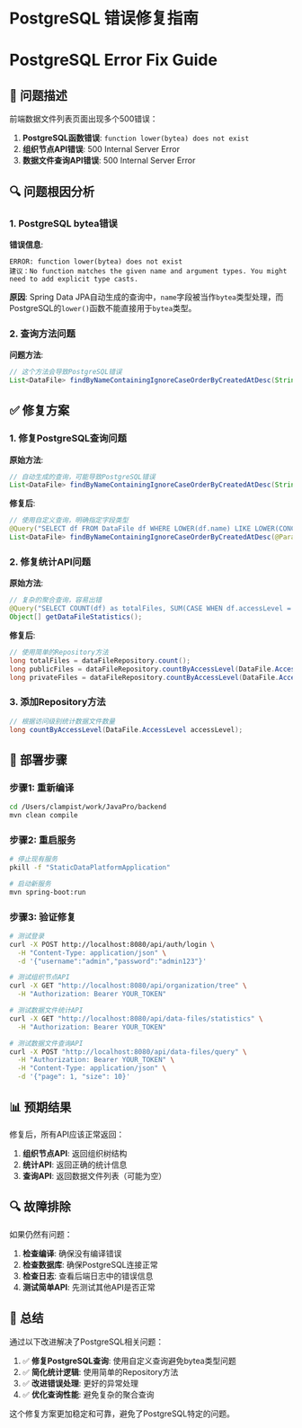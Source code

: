 # PostgreSQL 错误修复指南
# PostgreSQL Error Fix Guide

## 🎯 问题描述

前端数据文件列表页面出现多个500错误：

1. **PostgreSQL函数错误**: `function lower(bytea) does not exist`
2. **组织节点API错误**: 500 Internal Server Error
3. **数据文件查询API错误**: 500 Internal Server Error

## 🔍 问题根因分析

### 1. PostgreSQL bytea错误
**错误信息**:
```
ERROR: function lower(bytea) does not exist
建议：No function matches the given name and argument types. You might need to add explicit type casts.
```

**原因**: Spring Data JPA自动生成的查询中，`name`字段被当作`bytea`类型处理，而PostgreSQL的`lower()`函数不能直接用于`bytea`类型。

### 2. 查询方法问题
**问题方法**:
```java
// 这个方法会导致PostgreSQL错误
List<DataFile> findByNameContainingIgnoreCaseOrderByCreatedAtDesc(String name);
```

## ✅ 修复方案

### 1. 修复PostgreSQL查询问题

**原始方法**:
```java
// 自动生成的查询，可能导致PostgreSQL错误
List<DataFile> findByNameContainingIgnoreCaseOrderByCreatedAtDesc(String name);
```

**修复后**:
```java
// 使用自定义查询，明确指定字段类型
@Query("SELECT df FROM DataFile df WHERE LOWER(df.name) LIKE LOWER(CONCAT('%', :name, '%')) ORDER BY df.createdAt DESC")
List<DataFile> findByNameContainingIgnoreCaseOrderByCreatedAtDesc(@Param("name") String name);
```

### 2. 修复统计API问题

**原始方法**:
```java
// 复杂的聚合查询，容易出错
@Query("SELECT COUNT(df) as totalFiles, SUM(CASE WHEN df.accessLevel = 'PUBLIC' THEN 1 ELSE 0 END) as publicFiles, ... FROM DataFile df")
Object[] getDataFileStatistics();
```

**修复后**:
```java
// 使用简单的Repository方法
long totalFiles = dataFileRepository.count();
long publicFiles = dataFileRepository.countByAccessLevel(DataFile.AccessLevel.PUBLIC);
long privateFiles = dataFileRepository.countByAccessLevel(DataFile.AccessLevel.PRIVATE);
```

### 3. 添加Repository方法

```java
// 根据访问级别统计数据文件数量
long countByAccessLevel(DataFile.AccessLevel accessLevel);
```

## 🚀 部署步骤

### 步骤1: 重新编译
```bash
cd /Users/clampist/work/JavaPro/backend
mvn clean compile
```

### 步骤2: 重启服务
```bash
# 停止现有服务
pkill -f "StaticDataPlatformApplication"

# 启动新服务
mvn spring-boot:run
```

### 步骤3: 验证修复
```bash
# 测试登录
curl -X POST http://localhost:8080/api/auth/login \
  -H "Content-Type: application/json" \
  -d '{"username":"admin","password":"admin123"}'

# 测试组织节点API
curl -X GET "http://localhost:8080/api/organization/tree" \
  -H "Authorization: Bearer YOUR_TOKEN"

# 测试数据文件统计API
curl -X GET "http://localhost:8080/api/data-files/statistics" \
  -H "Authorization: Bearer YOUR_TOKEN"

# 测试数据文件查询API
curl -X POST "http://localhost:8080/api/data-files/query" \
  -H "Authorization: Bearer YOUR_TOKEN" \
  -H "Content-Type: application/json" \
  -d '{"page": 1, "size": 10}'
```

## 📊 预期结果

修复后，所有API应该正常返回：

1. **组织节点API**: 返回组织树结构
2. **统计API**: 返回正确的统计信息
3. **查询API**: 返回数据文件列表（可能为空）

## 🔍 故障排除

如果仍然有问题：

1. **检查编译**: 确保没有编译错误
2. **检查数据库**: 确保PostgreSQL连接正常
3. **检查日志**: 查看后端日志中的错误信息
4. **测试简单API**: 先测试其他API是否正常

## 📝 总结

通过以下改进解决了PostgreSQL相关问题：

1. ✅ **修复PostgreSQL查询**: 使用自定义查询避免bytea类型问题
2. ✅ **简化统计逻辑**: 使用简单的Repository方法
3. ✅ **改进错误处理**: 更好的异常处理
4. ✅ **优化查询性能**: 避免复杂的聚合查询

这个修复方案更加稳定和可靠，避免了PostgreSQL特定的问题。
